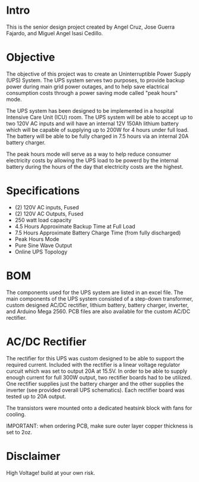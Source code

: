 # Intro
This is the senior design project created by Angel Cruz, Jose Guerra Fajardo, and Miguel Angel Isasi Cedillo. 

# Objective
The objective of this project was to create an Uninterruptible Power Supply (UPS) System. The UPS system serves two purposes, to provide backup power during main grid power outages, and to help save elactrical consumption costs through a power saving mode called "peak hours" mode. 

The UPS system has been designed to be implemented in a hospital Intensive Care Unit (ICU) room. The UPS system will be able to accept up to two 120V AC inputs and will have an internal 12V 150Ah lithium battery which will be capable of supplying up to 200W for 4 hours under full load. The battery will be able to be fully charged in 7.5 hours via an internal 20A battery charger. 

The peak hours mode will serve as a way to help reduce consumer electricity costs by allowing the UPS load to be powerd by the internal battery during the hours of the day that electricity costs are the highest.

# Specifications
* (2) 120V AC inputs, Fused
* (2) 120V AC Outputs, Fused
* 250 watt load capacity
* 4.5 Hours Approximate Backup Time at Full Load
* 7.5 Hours Approximate Battery Charge Time (from fully discharged)
* Peak Hours Mode
* Pure Sine Wave Output
* Online UPS Topology

# BOM
The components used for the UPS system are listed in an excel file. The main components of the UPS system consisted of a step-down transformer, custom designed AC/DC rectifier, lithium battery, battery charger, inverter, and Arduino Mega 2560. PCB files are also available for the custom AC/DC rectifier. 

# AC/DC Rectifier
The rectifier for this UPS was custom designed to be able to support the required current. Included with the rectifier is a linear voltage regulator curcuit which was set to output 20A at 15.5V. 
In order to be able to supply enough current for full 300W output, two rectifier boards had to be utilized. One rectifier supplies just the battery charger and the other supplies the inverter (see provided overall UPS schematics). Each rectifier board was tested up to 20A output. 

The transistors were mounted onto a dedicated heatsink block with fans for cooling.

IMPORTANT: when ordering PCB, make sure outer layer copper thickness is set to 2oz. 

# Disclaimer
High Voltage! build at your own risk. 

